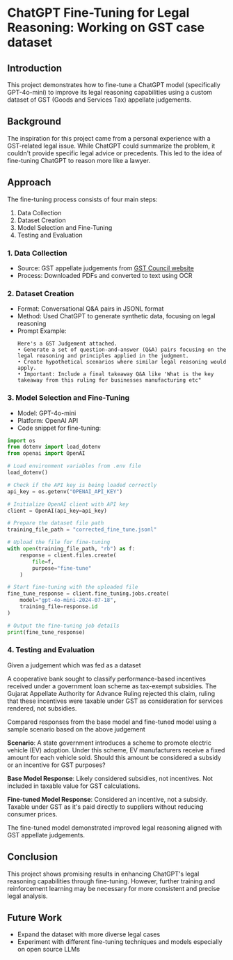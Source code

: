 # ChatGPT Fine-Tuning for Legal Reasoning: Working on GST case dataset

## Introduction

This project demonstrates how to fine-tune a ChatGPT model (specifically GPT-4o-mini) to improve its legal reasoning capabilities using a custom dataset of GST (Goods and Services Tax) appellate judgements.

## Background

The inspiration for this project came from a personal experience with a GST-related legal issue. While ChatGPT could summarize the problem, it couldn't provide specific legal advice or precedents. This led to the idea of fine-tuning ChatGPT to reason more like a lawyer.

## Approach

The fine-tuning process consists of four main steps:

1. Data Collection
2. Dataset Creation
3. Model Selection and Fine-Tuning
4. Testing and Evaluation

### 1. Data Collection

- Source: GST appellate judgements from [GST Council website](https://www.gstcouncil.gov.in/appellate-orders)
- Process: Downloaded PDFs and converted to text using OCR

### 2. Dataset Creation

- Format: Conversational Q&A pairs in JSONL format
- Method: Used ChatGPT to generate synthetic data, focusing on legal reasoning
- Prompt Example:
  ```
  Here's a GST Judgement attached. 
  • Generate a set of question-and-answer (Q&A) pairs focusing on the legal reasoning and principles applied in the judgment.
  • Create hypothetical scenarios where similar legal reasoning would apply.
  • Important: Include a final takeaway Q&A like 'What is the key takeaway from this ruling for businesses manufacturing etc"
  ```

### 3. Model Selection and Fine-Tuning

- Model: GPT-4o-mini
- Platform: OpenAI API
- Code snippet for fine-tuning:

```python
import os
from dotenv import load_dotenv
from openai import OpenAI

# Load environment variables from .env file
load_dotenv()

# Check if the API key is being loaded correctly
api_key = os.getenv("OPENAI_API_KEY")

# Initialize OpenAI client with API key
client = OpenAI(api_key=api_key)

# Prepare the dataset file path
training_file_path = "corrected_fine_tune.jsonl"

# Upload the file for fine-tuning
with open(training_file_path, "rb") as f:
    response = client.files.create(
        file=f,
        purpose="fine-tune"
    )

# Start fine-tuning with the uploaded file
fine_tune_response = client.fine_tuning.jobs.create(
    model="gpt-4o-mini-2024-07-18",
    training_file=response.id
)

# Output the fine-tuning job details
print(fine_tune_response)
```

### 4. Testing and Evaluation

Given a judgement which was fed as a dataset


A cooperative bank sought to classify performance-based incentives received under a government loan scheme as tax-exempt subsidies. The Gujarat Appellate Authority for Advance Ruling rejected this claim, ruling that these incentives were taxable under GST as consideration for services rendered, not subsidies.

Compared responses from the base model and fine-tuned model using a sample scenario based on the above judgement

**Scenario**: A state government introduces a scheme to promote electric vehicle (EV) adoption. Under this scheme, EV manufacturers receive a fixed amount for each vehicle sold. Should this amount be considered a subsidy or an incentive for GST purposes?

**Base Model Response**: Likely considered subsidies, not incentives. Not included in taxable value for GST calculations.

**Fine-tuned Model Response**: Considered an incentive, not a subsidy. Taxable under GST as it's paid directly to suppliers without reducing consumer prices.

The fine-tuned model demonstrated improved legal reasoning aligned with GST appellate judgements.

## Conclusion

This project shows promising results in enhancing ChatGPT's legal reasoning capabilities through fine-tuning. However, further training and reinforcement learning may be necessary for more consistent and precise legal analysis.

## Future Work

- Expand the dataset with more diverse legal cases
- Experiment with different fine-tuning techniques and models especially on open source LLMs

